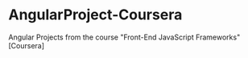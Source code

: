 # AngularProject-Coursera
Angular Projects from the course "Front-End JavaScript Frameworks" [Coursera]
